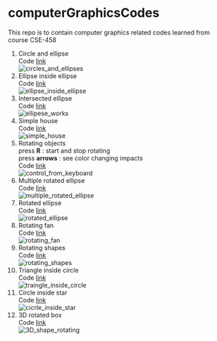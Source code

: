 # computerGraphicsCodes
This repo is to contain computer graphics related codes learned from course CSE-458
1. Circle and ellipse  
Code [link](https://github.com/aminurrahmanashik/computerGraphicsCodes/tree/main/circles_and_ellipeses)  
![circles_and_ellipses](https://user-images.githubusercontent.com/53682834/187452866-dac261da-065b-4c1b-92e1-77fd5c650d9f.PNG)
2. Ellipse inside ellipse  
Code [link](https://github.com/aminurrahmanashik/computerGraphicsCodes/tree/main/ellipse_inside_ellipse)  
![ellipse_inside_ellipse](https://user-images.githubusercontent.com/53682834/187453056-a036a2cf-e6a0-42a1-993c-c15abfc7a6aa.PNG)
3. Intersected ellipse  
Code [link](https://github.com/aminurrahmanashik/computerGraphicsCodes/tree/main/ellipse_works)  
![ellipese_works](https://user-images.githubusercontent.com/53682834/187453205-05cab348-4fae-43ab-b624-74332a607035.PNG)
4. Simple house  
Code [link](https://github.com/aminurrahmanashik/computerGraphicsCodes/tree/main/house_making)  
![simple_house](https://user-images.githubusercontent.com/53682834/187453272-32ea56bf-9301-4d6a-ab57-6eb4cf3f9f98.PNG)
5. Rotating objects  
press **R** : start and stop rotating  
press **arrows** : see color changing impacts  
Code [link](https://github.com/aminurrahmanashik/computerGraphicsCodes/tree/main/keyboard_control)  
![control_from_keyboard](https://user-images.githubusercontent.com/53682834/187455427-b99aaca2-7f2a-4930-93cc-e1e76bd2f575.PNG)
6. Multiple rotated ellipse  
Code [link](https://github.com/aminurrahmanashik/computerGraphicsCodes/tree/main/multiple_rotated_ellipse)  
![multiple_rotated_ellipse](https://user-images.githubusercontent.com/53682834/187455998-20800121-6ca2-47d3-92c9-80de00facd57.PNG)
8. Rotated ellipse  
Code [link](https://github.com/aminurrahmanashik/computerGraphicsCodes/tree/main/rotated_ellipse)  
![rotated_ellipse](https://user-images.githubusercontent.com/53682834/187456172-ab56b5cc-d402-42c5-88d6-c7b7807963b1.PNG)
9. Rotating fan  
Code [link](https://github.com/aminurrahmanashik/computerGraphicsCodes/tree/main/rotating_fan)    
![rotating_fan](https://user-images.githubusercontent.com/53682834/187456310-53f22db7-fd6c-40f2-a045-cc14f000e939.PNG)
10. Rotating shapes  
Code [link](https://github.com/aminurrahmanashik/computerGraphicsCodes/tree/main/rotating_shapes)  
![rotating_shapes](https://user-images.githubusercontent.com/53682834/187456655-1ca746a9-c901-4a7b-8e78-174a43cbc6cc.PNG)
11. Triangle inside circle  
Code [link](https://github.com/aminurrahmanashik/computerGraphicsCodes/tree/main/traingle_inside_circle)  
![traingle_inside_circle](https://user-images.githubusercontent.com/53682834/187456919-6f4b92e9-5122-4e0e-8781-da78ad0aa3d9.PNG)
12. Circle inside star  
Code [link](https://github.com/aminurrahmanashik/computerGraphicsCodes/tree/main/circle_inside_star)  
![cicrle_inside_star](https://user-images.githubusercontent.com/53682834/187457690-2524ae32-1b32-49ff-a9f1-b6c7107df2fd.PNG)
13. 3D rotated box  
Code [link](https://github.com/aminurrahmanashik/computerGraphicsCodes/tree/main/3d_shape_rotating)  
![3D_shape_rotating](https://user-images.githubusercontent.com/53682834/187459387-d5133b52-1bad-4940-867a-92adfc8cd6d7.PNG)
